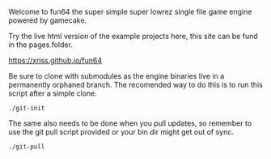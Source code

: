 Welcome to fun64 the super simple super lowrez single file game engine 
powered by gamecake.

Try the live html version of the example projects here, this site can be fund in the pages folder.

https://xriss.github.io/fun64

Be sure to clone with submodules as the engine binaries live in a 
permanently orphaned branch. The recomended way to do this is to run this script after a simple clone.

	./git-init

The same also needs to be done when you pull updates, so remember to 
use the git pull script provided or your bin dir might get out of sync.

	./git-pull
